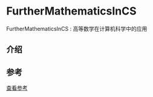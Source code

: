 # FurtherMathematicsInCS
FurtherMathematicsInCS : 高等数学在计算机科学中的应用

## 介绍

## 参考

[查看参考](./reference/README.md)


